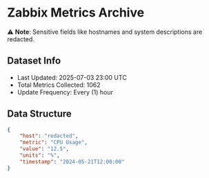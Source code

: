 # Zabbix Metrics Archive

⚠️ **Note**: Sensitive fields like hostnames and system descriptions are redacted.

## Dataset Info
- Last Updated: 2025-07-03 23:00 UTC
- Total Metrics Collected: 1062
- Update Frequency: Every (1) hour

## Data Structure
```json
{
    "host": "redacted",
    "metric": "CPU Usage",
    "value": "12.5",
    "units": "%",
    "timestamp": "2024-05-21T12:00:00"
}
```
